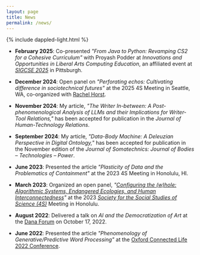 ```yaml
---
layout: page
title: News
permalink: /news/
---
```

{% include dappled-light.html %}

* **February 2025**: Co-presented *"From Java to Python: Revamping CS2 for a Cohesive Curriculum"* with Proyash Podder at *Innovations and Opportunities in Liberal Arts Computing Education*, an affiliated event at *[SIGCSE 2025](https://sigcse2025.sigcse.org/)* in Pittsburgh.

* **December 2024**: Open panel on *"Perforating echos: Cultivating difference in sociotechnical futures"* at the 2025 4S Meeting in Seattle, WA, co-organized with [Rachel Horst](https://www.rachelhorst.ca/).

* **November 2024**: My article, *"The Writer In-between: A Post-phenomenological Analysis of LLMs and their Implications for Writer-Tool Relations,"* has been accepted for publication in the *Journal of Human-Technology Relations*.

* **September 2024**: My article, *"Data-Body Machine: A Deleuzian Perspective in Digital Ontology,"* has been accepted for publication in the November edition of the _Journal of Somatechnics: Journal of Bodies – Technologies – Power_.
  
* **June 2023**: Presented the article *"Plasticity of Data and the Problematics of Containment"* at the 2023 4S Meeting in Honolulu, HI.

* **March 2023**: Organized an open panel, *"[Configuring the (w)hole: Algorithmic Systems, Endangered Ecologies, and Human Interconnectedness](https://4sonline.org/news_manager.php?page=31538)"* at the 2023 *[Society for the Social Studies of Science (4S)](https://4sonline.org/)* Meeting in Honolulu.

* **August 2022**: Delivered a talk on *AI and the Democratization of Art* at the [Dana Forum](https://www.muhlenberg.edu/academics/dana-scholars/introduction/) on October 17, 2022.

* **June 2022**: Presented the article *"Phenomenology of Generative/Predictive Word Processing"* at the [Oxford Connected Life 2022 Conference](http://connectedlife.oii.ox.ac.uk/).
